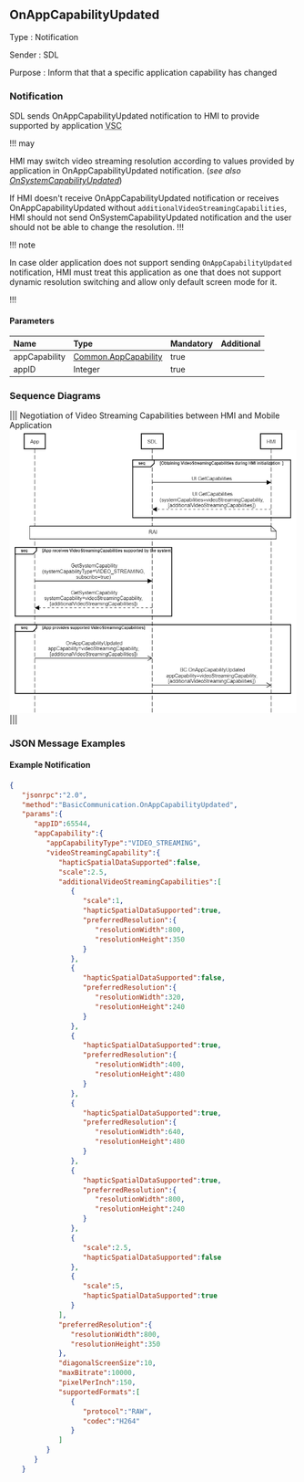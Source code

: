 ## OnAppCapabilityUpdated

Type
: Notification

Sender
: SDL

Purpose
: Inform that that a specific application capability has changed

### Notification

SDL sends OnAppCapabilityUpdated notification to HMI to provide supported by application <abbr title="Video Streaming Capabilities">VSC</abbr>

!!! may

HMI may switch video streaming resolution according to values provided by application in OnAppCapabilityUpdated notification. (_see also [OnSystemCapabilityUpdated](../OnSystemCapabilityUpdated/index.)_)

If HMI doesn't receive OnAppCapabilityUpdated notification or receives OnAppCapabilityUpdated without `additionalVideoStreamingCapabilities`, HMI should not send OnSystemCapabilityUpdated notification and the user should not be able to change the resolution.
!!!

!!! note

In case older application does not support sending `OnAppCapabilityUpdated` notification, HMI must treat this application as one that does not support dynamic resolution switching and allow only default screen mode for it.

!!!

#### Parameters

|Name|Type|Mandatory|Additional|
|:---|:---|:--------|:---------|
|appCapability|[Common.AppCapability](../../common/structs/#appcapability)|true||
|appID|Integer|true||

### Sequence Diagrams

|||
Negotiation of Video Streaming Capabilities between HMI and Mobile Application
![OnAppCapabilityUpdated](./assets/OnAppCapabilityUpdated.png)
|||


### JSON Message Examples

#### Example Notification

```json
{
   "jsonrpc":"2.0",
   "method":"BasicCommunication.OnAppCapabilityUpdated",
   "params":{
      "appID":65544,
      "appCapability":{
         "appCapabilityType":"VIDEO_STREAMING",
         "videoStreamingCapability":{
            "hapticSpatialDataSupported":false,
            "scale":2.5,
            "additionalVideoStreamingCapabilities":[
               {
                  "scale":1,
                  "hapticSpatialDataSupported":true,
                  "preferredResolution":{
                     "resolutionWidth":800,
                     "resolutionHeight":350
                  }
               },
               {
                  "hapticSpatialDataSupported":false,
                  "preferredResolution":{
                     "resolutionWidth":320,
                     "resolutionHeight":240
                  }
               },
               {
                  "hapticSpatialDataSupported":true,
                  "preferredResolution":{
                     "resolutionWidth":400,
                     "resolutionHeight":480
                  }
               },
               {
                  "hapticSpatialDataSupported":true,
                  "preferredResolution":{
                     "resolutionWidth":640,
                     "resolutionHeight":480
                  }
               },
               {
                  "hapticSpatialDataSupported":true,
                  "preferredResolution":{
                     "resolutionWidth":800,
                     "resolutionHeight":240
                  }
               },
               {
                  "scale":2.5,
                  "hapticSpatialDataSupported":false
               },
               {
                  "scale":5,
                  "hapticSpatialDataSupported":true
               }
            ],
            "preferredResolution":{
               "resolutionWidth":800,
               "resolutionHeight":350
            },
            "diagonalScreenSize":10,
            "maxBitrate":10000,
            "pixelPerInch":150,
            "supportedFormats":[
               {
                  "protocol":"RAW",
                  "codec":"H264"
               }
            ]
         }
      }
   }
```
